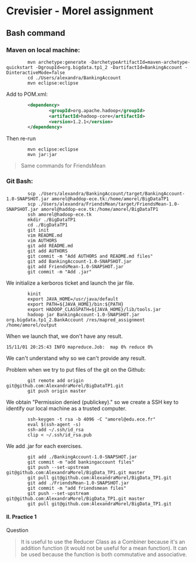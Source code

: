 # Crevisier - Morel assignment

## Bash command

### Maven on local machine:
```
        mvn archetype:generate -DarchetypeArtifactId=maven-archetype-quickstart -DgroupId=org.bigdata.tp1_2 -DartifactId=BankingAccount -DinteractiveMode=false
        cd ./Users/alexandra/BankingAccount
        mvn eclipse:eclipse
```

Add to POM.xml:
```xml
        <dependency>
                <groupId>org.apache.hadoop</groupId>
                <artifactId>hadoop-core</artifactId>
                <version>1.2.1</version>
        </dependency>
```

Then re-run
```
        mvn eclipse:eclipse
        mvn jar:jar
```

> Same commands for FriendsMean

### Git Bash:
```
        scp ./Users/alexandra/BankingAccount/target/BankingAccount-1.0-SNAPSHOT.jar amorel@haddop-ece.tk:/home/amorel/BigDataTP1 
        scp ./Users/alexandra/FriendsMean/target/FriendsMean-1.0-SNAPSHOT.jar amorel@haddop-ece.tk:/home/amorel/BigDataTP1 
        ssh amorel@hadoop-ece.tk
        mkdir ./BigDataTP1
        cd ./BigDataTP1
        git init
        vim README.md
        vim AUTHORS
        git add README.md
        git add AUTHORS
        git commit -m "Add AUTHORS and README.md files"
        git add BankingAccount-1.0-SNAPSHOT.jar
        git add FriendsMean-1.0-SNAPSHOT.jar
        git commit -m "Add .jar"
```
We initialize a kerboros ticket and launch the jar file.
```
        kinit
        export JAVA_HOME=/usr/java/default
        export PATH=${JAVA_HOME}/bin:${PATH}
        export HADOOP_CLASSPATH=${JAVA_HOME}/lib/tools.jar
        hadoop jar BankingAccount-1.0-SNAPSHOT.jar org.bigdata.tp1_2.BankAccount /res/mapred_assignment /home/amorel/output
```
When we launch that, we don't have any result. 
```
15/11/01 20:25:43 INFO mapreduce.Job:  map 0% reduce 0%
```
We can't understand why so we can't provide any result.

Problem when we try to put files of the git on the Github: 
```
        git remote add origin git@github.com:AlexandraMorel/BigDataTP1.git
        git push origin master
```
We obtain "Permission denied (publickey)." so we create a SSH key to identify our local machine as a trusted computer.
```
        ssh-keygen -t rsa -b 4096 -C "amorel@edu.ece.fr"
        eval $(ssh-agent -s)
        ssh-add ~/.ssh/id_rsa
        clip < ~/.ssh/id_rsa.pub
```
We add .jar for each exercises.
```
        git add ./BankingAccount-1.0-SNAPSHOT.jar
        git commit -m "add bankingaccount files"
        git push --set-upstream git@github.com:AlexandraMorel/BigData_TP1.git master
        git pull git@github.com:AlexandraMorel/BigData_TP1.git
        git add ./FriendsMean-1.0-SNAPSHOT.jar
        git commit -m "add friendsmean files"
        git push --set-upstream git@github.com:AlexandraMorel/BigData_TP1.git master
        git pull git@github.com:AlexandraMorel/BigData_TP1.git
```

#### II. Practice 1
Question
> It is useful to use the Reducer Class as a Combiner because it's an addition function (it would not be useful for a mean function). It can be used because the function is both commutative and associative.
